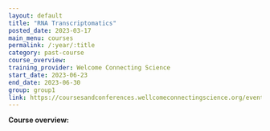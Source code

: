 ```yaml
---
layout: default
title: "RNA Transcriptomatics"
posted_date: 2023-03-17
main_menu: courses
permalink: /:year/:title
category: past-course
course_overview: 
training_provider: Welcome Connecting Science
start_date: 2023-06-23
end_date: 2023-06-30
group: group1
link: https://coursesandconferences.wellcomeconnectingscience.org/event/rna-transcriptomics-20230623/
---
```

  
<!-- ### SARS-CoV-2 NGS bioinformatics course 2021 -->

<p align="left"><b >Course overview:</b></p>
